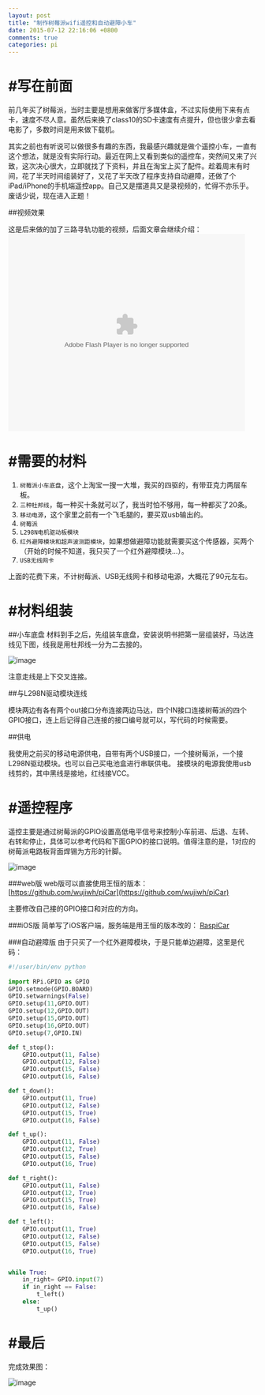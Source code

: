 ```yaml
---
layout: post
title: "制作树莓派wifi遥控和自动避障小车"
date: 2015-07-12 22:16:06 +0800
comments: true
categories: pi
---
```


#写在前面
=====
前几年买了树莓派，当时主要是想用来做客厅多媒体盒，不过实际使用下来有点卡，速度不尽人意。虽然后来换了class10的SD卡速度有点提升，但也很少拿去看电影了，多数时间是用来做下载机。

其实之前也有听说可以做很多有趣的东西，我最感兴趣就是做个遥控小车，一直有这个想法，就是没有实际行动。最近在网上又看到类似的遥控车，突然间又来了兴致，这次决心很大，立即就找了下资料，并且在淘宝上买了配件。趁着周末有时间，花了半天时间组装好了，又花了半天改了程序支持自动避障，还做了个iPad/iPhone的手机端遥控app。自己又是摆道具又是录视频的，忙得不亦乐乎。废话少说，现在进入正题！

##视频效果

这是后来做的加了三路寻轨功能的视频，后面文章会继续介绍：
<embed src="http://player.youku.com/player.php/sid/XMTI4Nzk0NjMyOA==/v.swf" allowFullScreen="true" quality="high" width="480" height="400" align="middle" allowScriptAccess="always" type="application/x-shockwave-flash"></embed>

#需要的材料
===
1. `树莓派小车底盘`，这个上淘宝一搜一大堆，我买的四驱的，有带亚克力两层车板。
2. `三种杜邦线`，每一种买十条就可以了，我当时怕不够用，每一种都买了20条。
3. `移动电源`，这个家里之前有一个飞毛腿的，要买双usb输出的。
4. `树莓派`
5. `L298N电机驱动板模块`
6. `红外避障模块和超声波测距模块`，如果想做避障功能就需要买这个传感器，买两个（开始的时候不知道，我只买了一个红外避障模块...）。
7. `USB无线网卡`

上面的花费下来，不计树莓派、USB无线网卡和移动电源，大概花了90元左右。

#材料组装
===

##小车底盘
材料到手之后，先组装车底盘，安装说明书把第一层组装好，马达连线见下图，线我是用杜邦线一分为二去接的。

![image](/blogImages/car_01.jpg)

注意走线是上下交叉连接。

##与L298N驱动模块连线

模块两边有各有两个out接口分布连接两边马达，四个IN接口连接树莓派的四个GPIO接口，连上后记得自己连接的接口编号就可以，写代码的时候需要。

##供电

我使用之前买的移动电源供电，自带有两个USB接口，一个接树莓派，一个接L298N驱动模块。也可以自己买电池盒进行串联供电。
接模块的电源我使用usb线剪的，其中黑线是接地，红线接VCC。

#遥控程序
===

遥控主要是通过树莓派的GPIO设置高低电平信号来控制小车前进、后退、左转、右转和停止，具体可以参考代码和下面GPIO的接口说明。值得注意的是，1对应的树莓派电路板背面焊锡为方形的针脚。

![image](/blogImages/pi_GPIO.png)

###web版
web版可以直接使用王恒的版本：
[https://github.com/wujiwh/piCar](https://github.com/wujiwh/piCar)

主要修改自己接的GPIO接口和对应的方向。

###iOS版
简单写了iOS客户端，服务端是用王恒的版本改的：
[RaspiCar](https://github.com/MellongLau/RaspiCar)

###自动避障版
由于只买了一个红外避障模块，于是只能单边避障，这里是代码：

```python
#!/user/bin/env python
 
import RPi.GPIO as GPIO
GPIO.setmode(GPIO.BOARD)
GPIO.setwarnings(False)
GPIO.setup(11,GPIO.OUT)
GPIO.setup(12,GPIO.OUT)
GPIO.setup(15,GPIO.OUT)
GPIO.setup(16,GPIO.OUT)
GPIO.setup(7,GPIO.IN)

def t_stop():
	GPIO.output(11, False)
	GPIO.output(12, False)
	GPIO.output(15, False)
	GPIO.output(16, False)

def t_down():
	GPIO.output(11, True)
	GPIO.output(12, False)
	GPIO.output(15, True)
	GPIO.output(16, False)

def t_up():
	GPIO.output(11, False)
	GPIO.output(12, True)
	GPIO.output(15, False)
	GPIO.output(16, True)

def t_right():
	GPIO.output(11, False)
	GPIO.output(12, True)
	GPIO.output(15, True)
	GPIO.output(16, False)

def t_left():
	GPIO.output(11, True)
	GPIO.output(12, False)
	GPIO.output(15, False)
	GPIO.output(16, True)


while True:
    in_right= GPIO.input(7)
    if in_right == False:
    	t_left()
    else:
   		t_up()
```



#最后
====
完成效果图：

![image](/blogImages/car_02.jpg)
